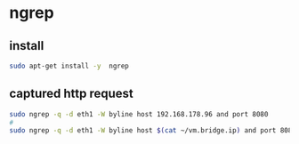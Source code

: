 # ngrep

## install

```bash
sudo apt-get install -y  ngrep
```

## captured http request

```bash
sudo ngrep -q -d eth1 -W byline host 192.168.178.96 and port 8080
#
sudo ngrep -q -d eth1 -W byline host $(cat ~/vm.bridge.ip) and port 8080
```
